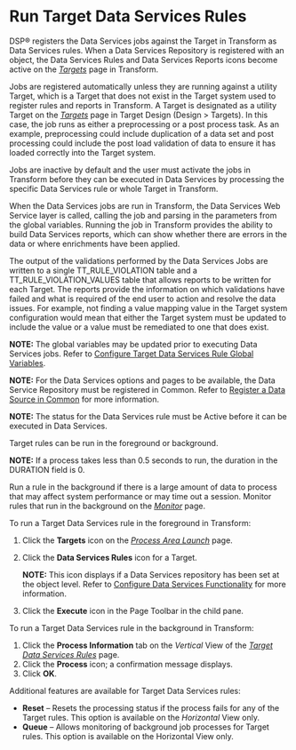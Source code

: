 # Run Target Data Services Rules

DSP® registers the Data Services jobs against the Target in Transform as
Data Services rules. When a Data Services Repository is registered with
an object, the Data Services Rules and Data Services Reports icons
become active on the *[Targets](../Page_Desc/Targets_H.htm)* page in
Transform.

Jobs are registered automatically unless they are running against a
utility Target, which is a Target that does not exist in the Target
system used to register rules and reports in Transform. A Target is
designated as a utility Target on the
*[Targets](../../Design/Page_Desc/Targets_H_Design.htm)* page in Target
Design (Design \> Targets). In this case, the job runs as either a
preprocessing or a post process task. As an example, preprocessing could
include duplication of a data set and post processing could include the
post load validation of data to ensure it has loaded correctly into the
Target system.

Jobs are inactive by default and the user must activate the jobs in
Transform before they can be executed in Data Services by processing the
specific Data Services rule or whole Target in Transform.

When the Data Services jobs are run in Transform, the Data Services Web
Service layer is called, calling the job and parsing in the parameters
from the global variables. Running the job in Transform provides the
ability to build Data Services reports, which can show whether there are
errors in the data or where enrichments have been applied.

The output of the validations performed by the Data Services Jobs are
written to a single TT\_RULE\_VIOLATION table and a
TT\_RULE\_VIOLATION\_VALUES table that allows reports to be written for
each Target. The reports provide the information on which validations
have failed and what is required of the end user to action and resolve
the data issues. For example, not finding a value mapping value in the
Target system configuration would mean that either the Target system
must be updated to include the value or a value must be remediated to
one that does exist.

**NOTE:** The global variables may be updated prior to executing Data
Services jobs. Refer to [Configure Target Data Services Rule Global
Variables](Configure_Target_DS_Rule_Global_Var.htm).

<span style="font-weight: bold;">NOTE:</span> For the Data Services
options and pages to be available, the Data Service Repository must be
registered in Common. Refer to [Register a Data Source in
Common](../../../Platform/Common/Use_Cases/Register_a_Data_Source_in_Common.htm)
for more information.

<span style="font-weight: bold;">NOTE:</span> The status for the Data
Services rule must be Active before it can be executed in Data Services.

Target rules can be run in the foreground or background.

**NOTE:** If a process takes less than 0.5 seconds to run, the duration
in the DURATION field is 0.

Run a rule in the background if there is a large amount of data to
process that may affect system performance or may time out a session.
Monitor rules that run in the background on the
*[Monitor](../../../Data_Quality/dspMonitor/Page_Desc/Monitor_H.htm)*
page.

To run a Target Data Services rule in the foreground in Transform:

1.  Click the **Targets** icon on the *[Process Area
    Launch](../Page_Desc/Process_Area_Launch.htm)* page.

2.  Click the **Data Services Rules** icon for a Target.
    
    **NOTE:** This icon displays if a Data Services repository has been
    set at the object level. Refer to [Configure Data Services
    Functionality](../../Console/Config/Configure_Data_Services_Functionality.htm)
    for more information.

3.  Click the **Execute** icon in the Page Toolbar in the child pane.

To run a Target Data Services rule in the background in Transform:

1.  Click the **Process Information** tab on the *Vertical* View of the
    *[Target Data Services
    Rules](../Page_Desc/Target_Data_Services_Rules_H.htm)* page.
2.  Click the **Process** icon; a confirmation message displays.
3.  Click **OK**.

Additional features are available for Target Data Services rules:

  - **Reset** – Resets the processing status if the process fails for
    any of the Target rules. This option is available on the
    *Horizontal* View only.
  - **Queue** – Allows monitoring of background job processes for Target
    rules. This option is available on the Horizontal View only.

